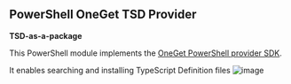 PowerShell OneGet TSD Provider
-
**TSD-as-a-package**

This PowerShell module implements the [OneGet PowerShell provider SDK]( http://oneget.org/provider-ps.zip).

It enables searching and installing TypeScript Definition files
![image]()